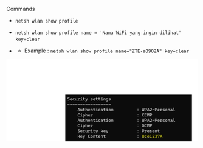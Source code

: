 Commands

- `netsh wlan show profile`

- `netsh wlan show profile name = 'Nama WiFi yang ingin dilihat' key=clear`
- - Example : `netsh wlan show profile name="ZTE-a0902A" key=clear`

![Screenshot 2023-05-06 151905.jpg](Screenshot%202023-05-06%20151905.jpg)

